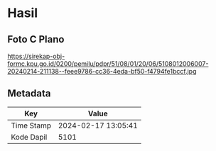 # Hasil

## Foto C Plano

https://sirekap-obj-formc.kpu.go.id/0200/pemilu/pdpr/51/08/01/20/06/5108012006007-20240214-211138--feee9786-cc36-4eda-bf50-f4794fe1bccf.jpg


## Metadata

| Key        | Value               |
| ---------- | ------------------- |
| Time Stamp | 2024-02-17 13:05:41 |
| Kode Dapil | 5101                |



